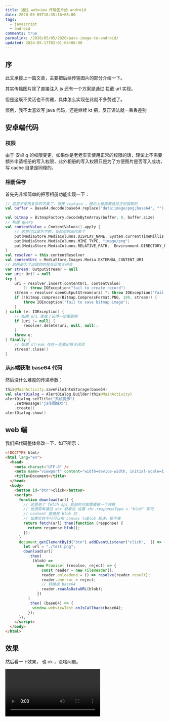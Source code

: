 ```yaml
---
title: 通过 webview 传输图片给 android
date: 2020-05-05T18:35:16+08:00
tags:
  - javascript
  - android
comments: true
permalink: /2020/05/05/2020/pass-image-to-android/
updated: 2024-05-17T02:01:04+08:00
---
```


## 序

此文承接上一篇文章，主要把后续传输图片的部分介绍一下。

其实传输图片除了直接注入 js 还有一个方案是通过 拦截 url 实现。

但是这既不灵活也不优雅，具体怎么实现在此就不多赘述了。

惯例，我不太喜欢写 java 代码，还是继续 kt 把，反正语法就一丢丢差别

## 安卓端代码

### 权限

由于 安卓 q 的权限变更，如果你是老老实实使用正常的权限的话，理论上不需要额外申请相册的写入权限，此外相册的写入权限只是为了方便图片是否写入成功，写 cache 目录是同理的。

### 相册保存

首先先非常简单的把写相册功能实现一下：

```kotlin
// 这里不使用复杂的方案了，直接 replace ，理论上是需要通过正则提取的
val buffer = Base64.decode(base64.replace("data:image/png;base64", ""), Base64.DEFAULT)

val bitmap = BitmapFactory.decodeByteArray(buffer, 0, buffer.size)
// 构建 query
val contentValue = ContentValues().apply {
    // 这里可以改名字的，我就用时间代替了 
    put(MediaStore.MediaColumns.DISPLAY_NAME, System.currentTimeMillis().toString())
    put(MediaStore.MediaColumns.MIME_TYPE, "image/png")
    put(MediaStore.MediaColumns.RELATIVE_PATH,  Environment.DIRECTORY_PICTURES)
}
val resolver = this.contentResolver
val contentUri = MediaStore.Images.Media.EXTERNAL_CONTENT_URI
// 这两是为了出错的时候会正常关闭流
var stream: OutputStream? = null
var uri: Uri? = null
try {
    uri = resolver.insert(contentUri, contentValue)
        ?: throw IOException("fail to create record")
    stream = resolver.openOutputStream(uri) ?: throw IOException("fail to get output stream");
    if (!bitmap.compress(Bitmap.CompressFormat.PNG, 100, stream)) {
        throw IOException("fail to save bitmap image");
    }
} catch (e: IOException) {
    // 如果 uri 生成了记得一定要删除 
    if (uri != null) {
        resolver.delete(uri, null, null);
    }
    throw e;
} finally {
    // 如果 stream 存在一定要记得关闭流
    stream?.close()
}
```

### 从js端获取 base64 代码
然后没什么难度的传递参数：

```kotlin
this@MainActivity.saveFileIntoStorage(base64)
val alertDialog = AlertDialog.Builder(this@MainActivity)
alertDialog.setTitle("系统提示")
    .setMessage("js传图成功")
    .create()
alertDialog.show()
```

## web 端

我们把代码整体修改一下，如下所示：

```html
<!DOCTYPE html>
<html lang="en">
  <head>
    <meta charset="UTF-8" />
    <meta name="viewport" content="width=device-width, initial-scale=1.0" />
    <title>Document</title>
  </head>
  <body>
    <button id="btn">click</button>
    <script>
      function download(url) {
        // 这里用了 fetch api 其他的可能需要做一个转换
        // 也很简单通过 xhr 获取后 设置 xhr.responseType = "blob" 即可
        // content 直接是 blob 的
        // 如果实在不行可以用 canvas toBlob 解决，都不难
        return fetch(url).then(function (response) {
          return response.blob();
        });
      }
      document.getElementById("btn").addEventListener("click",  () => {
        let url = "./test.png";
        download(url)
          .then(
            (blob) =>
              new Promise( (resolve, reject) => {
                const reader = new FileReader();
                reader.onloadend = () => resolve(reader.result);
                reader.onerror = reject;
                // 转换成 base64 
                reader.readAsDataURL(blob);
              })
          )
          .then( (base64) => {
            window.webviewTest.onJsCallback(base64);
          });
      });
    </script>
  </body>
</html>

```

## 效果

然后看一下效果， 也 ok ，没啥问题。

<video src="https://cdn.iceprosurface.com/upload/md/video/2020-05-05-10-30-45.mp4" controls />

## 后记

我记得之前听我一个做安卓的同学说 安卓 那边是可以直接用 blob 的，但是我找了一圈，委实并未找到相关的 api ，即使相似的也只有 sql.blob 这东西感觉也不像，那还是老老实实用 base 64折腾把。

相比较 拦截 url ，这里传输的图片要大很多。

实测是 大约1.5M以下的图片通过地址栏传输是没啥问题的，而函数传输在 10M 以内实测是没有什么问题。

至于再大的图片，您就老老实实挂一个 http 本地服务，用 tcp 上传得了（大家都省事儿），要知道前端这个速度转换一个 10M 的图片少说4秒起步，在走各种管线，跑安卓在转换 走 fs，着实慢得无法接受。

在虚拟机上 10M 的图片需要花费约 8 秒的时间来传输，如果使用 jpg 压缩后（85%质量）直接走 http可比这快多了。 